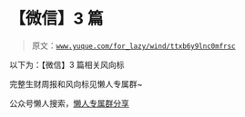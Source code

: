 # 【微信】3 篇

> 原文：[`www.yuque.com/for_lazy/wind/ttxb6y9lnc0mfrsc`](https://www.yuque.com/for_lazy/wind/ttxb6y9lnc0mfrsc)

以下为：【微信】3 篇相关风向标

完整生财周报和风向标见懒人专属群~

公众号懒人搜索，[懒人专属群分享](https://lazybook.fun/#/blog/group)
